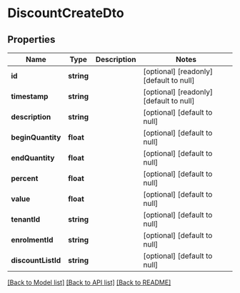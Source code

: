 # DiscountCreateDto

## Properties
Name | Type | Description | Notes
------------ | ------------- | ------------- | -------------
**id** | **string** |  | [optional] [readonly] [default to null]
**timestamp** | **string** |  | [optional] [readonly] [default to null]
**description** | **string** |  | [optional] [default to null]
**beginQuantity** | **float** |  | [optional] [default to null]
**endQuantity** | **float** |  | [optional] [default to null]
**percent** | **float** |  | [optional] [default to null]
**value** | **float** |  | [optional] [default to null]
**tenantId** | **string** |  | [optional] [default to null]
**enrolmentId** | **string** |  | [optional] [default to null]
**discountListId** | **string** |  | [optional] [default to null]

[[Back to Model list]](../README.md#documentation-for-models) [[Back to API list]](../README.md#documentation-for-api-endpoints) [[Back to README]](../README.md)


